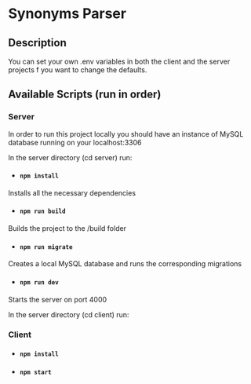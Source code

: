 # Synonyms Parser

## Description

You can set your own .env variables in both the client and the server projects f you want to change the defaults.

## Available Scripts (run in order)

### Server

In order to run this project locally you should have an instance of MySQL database running on your localhost:3306

In the server directory (cd server) run:

- #### `npm install`

Installs all the necessary dependencies

- #### `npm run build`

Builds the project to the /build folder

- #### `npm run migrate`

Creates a local MySQL database and runs the corresponding migrations

- #### `npm run dev`

Starts the server on port 4000

In the server directory (cd client) run:

### Client

- #### `npm install`

- #### `npm start`
